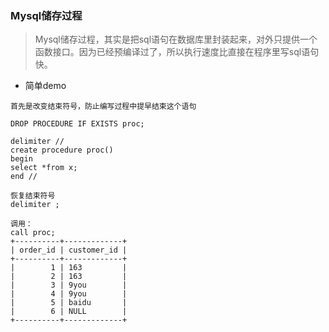 ### Mysql储存过程

> Mysql储存过程，其实是把sql语句在数据库里封装起来，对外只提供一个函数接口。因为已经预编译过了，所以执行速度比直接在程序里写sql语句快。



- 简单demo

```
首先是改变结束符号，防止编写过程中提早结束这个语句

DROP PROCEDURE IF EXISTS proc; 

delimiter //
create procedure proc()
begin
select *from x;
end //

恢复结束符号
delimiter ;

调用：
call proc;
+----------+-------------+
| order_id | customer_id |
+----------+-------------+
|        1 | 163         |
|        2 | 163         |
|        3 | 9you        |
|        4 | 9you        |
|        5 | baidu       |
|        6 | NULL        |
+----------+-------------+

```

